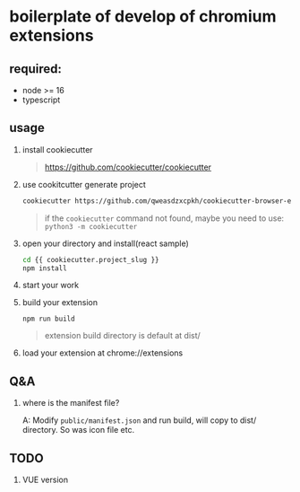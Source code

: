 # boilerplate of develop of chromium extensions

## required:

- node >= 16
- typescript

## usage

1. install cookiecutter

    > https://github.com/cookiecutter/cookiecutter

2. use cookitcutter generate project

    ```bash
    cookiecutter https://github.com/qweasdzxcpkh/cookiecutter-browser-extension --directory="react"
    ```
    > if the `cookiecutter` command not found, maybe you need to use: `python3 -m cookiecutter`

3. open your directory and install(react sample)

    ```bash
    cd {{ cookiecutter.project_slug }}
    npm install
    ```

4. start your work

5. build your extension

    `npm run build`
    
    > extension build directory is default at dist/

6. load your extension at chrome://extensions

## Q&A

1. where is the manifest file?

    A: Modify `public/manifest.json` and run build, will copy to dist/ directory. So was icon file etc.

## TODO

1. VUE version
